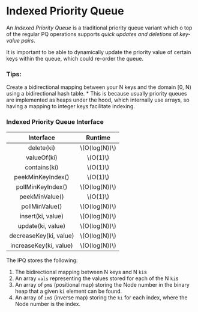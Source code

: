 # Indexed Priority Queue

An *Indexed Priority Queue* is a traditional priority queue variant which o top
of the regular PQ operations supports _quick updates and deletions_ of
_key-value pairs_.

It is important to be able to dynamically update the priority value of certain
keys within the queue, which could re-order the queue.

### Tips:
Create a bidirectional mapping between your N keys and the domain [0, N) using
a bidirectional hash table.
    * This is because usually priority queues are implemented as heaps under
      the hood, which internally use arrays, so having a mapping to integer
      keys facilitate indexing.

### Indexed Priority Queue Interface

| Interface | Runtime | 
|:--:|:--:|
| delete(ki) | \\(O(log(N))\\) |
| valueOf(ki) | \\(O(1)\\) |
| contains(ki) | \\(O(1)\\) |
| peekMinKeyIndex() | \\(O(1)\\) |
| pollMinKeyIndex() | \\(O(log(N))\\) |
| peekMinValue() | \\(O(1)\\) |
| pollMinValue() | \\(O(log(N))\\) |
| insert(ki, value) | \\(O(log(N))\\) |
| update(ki, value) | \\(O(log(N))\\) |
| decreaseKey(ki, value) | \\(O(log(N))\\) |
| increaseKey(ki, value) | \\(O(log(N))\\) |


The IPQ stores the following:
1. The bidirectional mapping between N keys and N `ki`s
1. An array `vals` representing the values stored for each of the N `ki`s
1. An array of `pm`s (positional map) storing the Node number in the
   binary heap that a given `ki` element can be found.
1. An array of `im`s (inverse map) storing the `ki` for each index, where the
   Node number is the index.
